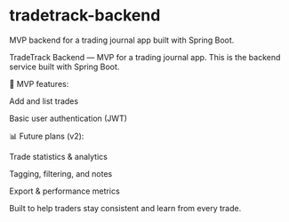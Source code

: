# tradetrack-backend
MVP backend for a trading journal app built with Spring Boot.

TradeTrack Backend — MVP for a trading journal app.
This is the backend service built with Spring Boot.

🚀 MVP features:

Add and list trades

Basic user authentication (JWT)

📊 Future plans (v2):

Trade statistics & analytics

Tagging, filtering, and notes

Export & performance metrics

Built to help traders stay consistent and learn from every trade.
